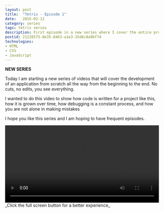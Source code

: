 ```yaml
---
layout: post
title:  "Tetris - Episode 1"
date:   2015-02-12
category: series
tags: tetris series
description: First episode in a new series where I cover the entire process of building a game from scratch using HTML/CSS/JS
postid: 21226575-8e35-8463-a1e3-35d6c8a9bf74
technologies:
- HTML
- CSS
- JavaScript
---
```

**NEW SERIES**

Today I am starting a new series of videos that will cover the development of an application from scratch all the way from the beginning to the end. No cuts, no edits, you see everything.

I wanted to do this video to show how code is written for a project like this, how it is grown over time, how debugging is a constant process, and how you are not alone in making mistakes

I hope you like this series and I am hoping to have frequent episodes.

<video style="width:100%;" controls>
	<source src="http://videos.quarrantine.com?name=tetris1.mp4" type="video/mp4">
</video>
_Click the full screen button for a better experience_
